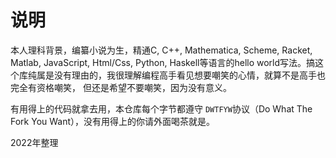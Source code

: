# 说明

本人理科背景，编纂小说为生，精通C, C++, Mathematica, Scheme, Racket, Matlab, JavaScript, Html/Css, Python, Haskell等语言的hello world写法。搞这个库纯属是没有理由的，我很理解编程高手看见想要嘲笑的心情，就算不是高手也完全有资格嘲笑， 但还是希望不要嘲笑，因为没有意义。

有用得上的代码就拿去用，本仓库每个字节都遵守 `DWTFYW`协议（Do What The Fork You Want），没有用得上的你请外面喝茶就是。

2022年整理